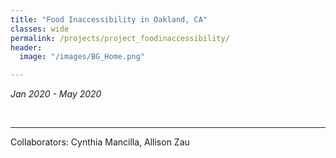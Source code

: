 ```yaml
---
title: "Food Inaccessibility in Oakland, CA"
classes: wide
permalink: /projects/project_foodinaccessibility/
header:
  image: "/images/BG_Home.png"

---
```

*Jan 2020 - May 2020*

<img src="{{ site.url }}{{ site.baseurl }}/images/project_foodinaccessibility/introductionandmethod.PNG" alt="">
<img src="{{ site.url }}{{ site.baseurl }}/images/project_foodinaccessibility/suitabilityanalysis.PNG" alt="">
<img src="{{ site.url }}{{ site.baseurl }}/images/project_foodinaccessibility/networkanalysis.PNG" alt="">
<img src="{{ site.url }}{{ site.baseurl }}/images/project_foodinaccessibility/discussionandconclusion.PNG" alt="">
<img src="{{ site.url }}{{ site.baseurl }}/images/project_foodinaccessibility/sources.PNG" alt="">

---
Collaborators: Cynthia Mancilla, Allison Zau
